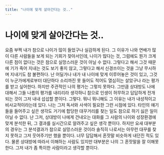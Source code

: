 ```yaml
---
title: "나이에 맞게 살아간다는 것.."
---
```

# 나이에 맞게 살아간다는 것..

요즘 부쩍 내가 참으로 나이가 많이 들었구나 실감하게 된다. 그 이유가 나와 연배가 많이 다른 사람들을 보게 되는 기회가 잦아서인데, 나이가 많다는 것, 그럼에도 뭔가 크게 다른 점이 없다는 것은 참으로 실망스러운 것이 아닐 수 없다. 그렇다고 해서 그것 때문에 기가 죽어 지내는 것도 보기 좋지 않고, 그렇다고 해서 신경쓰이는 것을 그냥 무시하며 지내기도 참 불편하다.
난 어딜가나 내가 내 나이에 맞게 이루어놓은 것이 있고, 그것이 누군가에게로부터 대단하다 소리까진 못 들어도 적어도 열심히는 살았구나 라는 평가를 받고 싶어한다. 하지만 주관적인 나의 평가는 그렇지 못하다. 그만큼 상대방도 나에 대해서 그들 나름의 평가를 내리리라 생각하니 참으로 인생이 허무하고 답답하게 전개 되는 것이 그저 내내 섭섭할 뿐이다.
그렇다. 뭐니 뭐니해도 그 이유는 내가 내성적이고 비사교적이라는데 있다. 나는 그저 독서와 사색이 필요한 그런 시점에 있다. 타인의 얘기들을 들어주고 싶은 생각도 거기에 합당한 대꾸거리를 찾는 일도 참으로 하기 싫은 일이 아닐 수 없다. 난 그저, 상대방이 나에게 건내오는 대화를 그 사람의 나이와 성장환경에 맞게 분석한 뒤, 그 결과를 실시간으로 알려주고 싶은 생각 뿐이다. 하지만 요새 대부분의 경우는 그 분석결과가 참으로 실망스러운 것이라 솔직히 나로서는 아무런 대꾸를 찾지 못하고 그저 웃어주기만 했을 뿐이다.
너무 답답해서 혼잣말 비슷하게 내던진 적도 있다. 물론 상대방에 따라서 이해하는 사람도 있지만 대부분은 나의 그 혼잣말을 잘 이해못한다. 그저 내가 좀 특이한 사람이라고 생각할 뿐이다.


